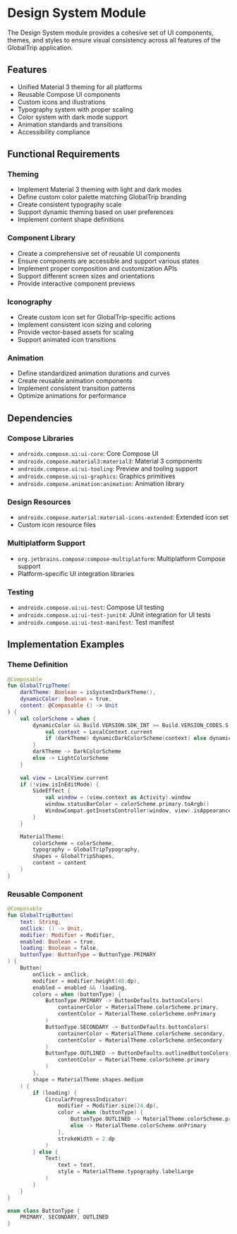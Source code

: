 # Design System Module

The Design System module provides a cohesive set of UI components, themes, and styles to ensure visual consistency across all features of the GlobalTrip application.

## Features

- Unified Material 3 theming for all platforms
- Reusable Compose UI components
- Custom icons and illustrations
- Typography system with proper scaling
- Color system with dark mode support
- Animation standards and transitions
- Accessibility compliance

## Functional Requirements

### Theming

- Implement Material 3 theming with light and dark modes
- Define custom color palette matching GlobalTrip branding
- Create consistent typography scale
- Support dynamic theming based on user preferences
- Implement content shape definitions

### Component Library

- Create a comprehensive set of reusable UI components
- Ensure components are accessible and support various states
- Implement proper composition and customization APIs
- Support different screen sizes and orientations
- Provide interactive component previews

### Iconography

- Create custom icon set for GlobalTrip-specific actions
- Implement consistent icon sizing and coloring
- Provide vector-based assets for scaling
- Support animated icon transitions

### Animation

- Define standardized animation durations and curves
- Create reusable animation components
- Implement consistent transition patterns
- Optimize animations for performance

## Dependencies

### Compose Libraries

- `androidx.compose.ui:ui-core`: Core Compose UI
- `androidx.compose.material3:material3`: Material 3 components
- `androidx.compose.ui:ui-tooling`: Preview and tooling support
- `androidx.compose.ui:ui-graphics`: Graphics primitives
- `androidx.compose.animation:animation`: Animation library

### Design Resources

- `androidx.compose.material:material-icons-extended`: Extended icon set
- Custom icon resource files

### Multiplatform Support

- `org.jetbrains.compose:compose-multiplatform`: Multiplatform Compose support
- Platform-specific UI integration libraries

### Testing

- `androidx.compose.ui:ui-test`: Compose UI testing
- `androidx.compose.ui:ui-test-junit4`: JUnit integration for UI tests
- `androidx.compose.ui:ui-test-manifest`: Test manifest

## Implementation Examples

### Theme Definition

```kotlin
@Composable
fun GlobalTripTheme(
    darkTheme: Boolean = isSystemInDarkTheme(),
    dynamicColor: Boolean = true,
    content: @Composable () -> Unit
) {
    val colorScheme = when {
        dynamicColor && Build.VERSION.SDK_INT >= Build.VERSION_CODES.S -> {
            val context = LocalContext.current
            if (darkTheme) dynamicDarkColorScheme(context) else dynamicLightColorScheme(context)
        }
        darkTheme -> DarkColorScheme
        else -> LightColorScheme
    }
    
    val view = LocalView.current
    if (!view.isInEditMode) {
        SideEffect {
            val window = (view.context as Activity).window
            window.statusBarColor = colorScheme.primary.toArgb()
            WindowCompat.getInsetsController(window, view).isAppearanceLightStatusBars = darkTheme
        }
    }

    MaterialTheme(
        colorScheme = colorScheme,
        typography = GlobalTripTypography,
        shapes = GlobalTripShapes,
        content = content
    )
}
```

### Reusable Component

```kotlin
@Composable
fun GlobalTripButton(
    text: String,
    onClick: () -> Unit,
    modifier: Modifier = Modifier,
    enabled: Boolean = true,
    loading: Boolean = false,
    buttonType: ButtonType = ButtonType.PRIMARY
) {
    Button(
        onClick = onClick,
        modifier = modifier.height(48.dp),
        enabled = enabled && !loading,
        colors = when (buttonType) {
            ButtonType.PRIMARY -> ButtonDefaults.buttonColors(
                containerColor = MaterialTheme.colorScheme.primary,
                contentColor = MaterialTheme.colorScheme.onPrimary
            )
            ButtonType.SECONDARY -> ButtonDefaults.buttonColors(
                containerColor = MaterialTheme.colorScheme.secondary,
                contentColor = MaterialTheme.colorScheme.onSecondary
            )
            ButtonType.OUTLINED -> ButtonDefaults.outlinedButtonColors(
                contentColor = MaterialTheme.colorScheme.primary
            )
        },
        shape = MaterialTheme.shapes.medium
    ) {
        if (loading) {
            CircularProgressIndicator(
                modifier = Modifier.size(24.dp),
                color = when (buttonType) {
                    ButtonType.OUTLINED -> MaterialTheme.colorScheme.primary
                    else -> MaterialTheme.colorScheme.onPrimary
                },
                strokeWidth = 2.dp
            )
        } else {
            Text(
                text = text,
                style = MaterialTheme.typography.labelLarge
            )
        }
    }
}

enum class ButtonType {
    PRIMARY, SECONDARY, OUTLINED
}
```